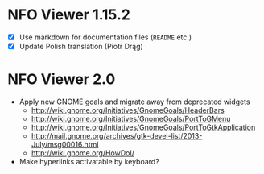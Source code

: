 NFO Viewer 1.15.2
=================

 * [X] Use markdown for documentation files (`README` etc.)
 * [X] Update Polish translation (Piotr Drąg)

NFO Viewer 2.0
==============

 * Apply new GNOME goals and migrate away from deprecated widgets
   - http://wiki.gnome.org/Initiatives/GnomeGoals/HeaderBars
   - http://wiki.gnome.org/Initiatives/GnomeGoals/PortToGMenu
   - http://wiki.gnome.org/Initiatives/GnomeGoals/PortToGtkApplication
   - http://mail.gnome.org/archives/gtk-devel-list/2013-July/msg00016.html
   - http://wiki.gnome.org/HowDoI/
 * Make hyperlinks activatable by keyboard?
